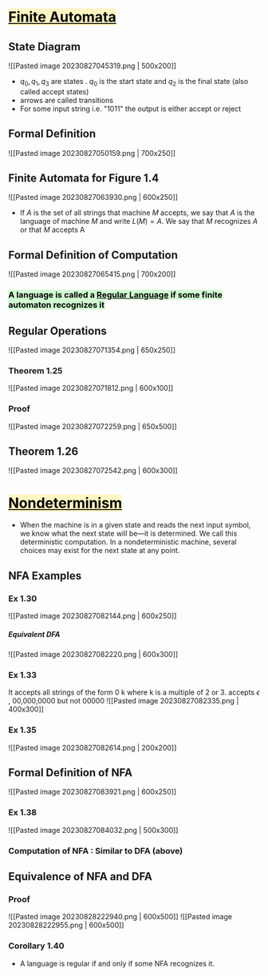 # <u><mark style="background: #FFF3A3A6;">Finite Automata</mark></u>

## State Diagram

![[Pasted image 20230827045319.png | 500x200]]

 - $q_0, q_1, q_3$ are states . $q_0$ is the start state and $q_2$ is the final state (also called accept states)
- arrows are called transitions 
- For some input string i.e. "1011" the output is either accept or reject

## Formal Definition
![[Pasted image 20230827050159.png | 700x250]]

## Finite Automata for Figure 1.4
![[Pasted image 20230827063930.png | 600x250]]

- If $A$ is the set of all strings that machine $M$ accepts, we say that $A$ is the language of machine $M$ and write $L(M) = A$. We say that $M$ recognizes $A$ or that $M$ accepts A

## Formal Definition of Computation
![[Pasted image 20230827065415.png | 700x200]]

### <mark style="background: #BBFABBA6;">A language is called a <u>Regular Language</u> if some finite automaton recognizes it</mark>

## Regular Operations
![[Pasted image 20230827071354.png | 650x250]]
### Theorem 1.25 
![[Pasted image 20230827071812.png | 600x100]]
### Proof 
![[Pasted image 20230827072259.png | 650x500]]
## Theorem 1.26
![[Pasted image 20230827072542.png | 600x300]]



# <u><mark style="background: #FFF3A3A6;">Nondeterminism</mark></u>

- When the machine is in a given state and reads the next input symbol, we know what the next state will be—it is determined. We call this deterministic computation. In a nondeterministic machine, several choices may exist for the next state at any point.
## NFA Examples

### Ex 1.30
![[Pasted image 20230827082144.png | 600x250]]
##### Equivalent DFA
![[Pasted image 20230827082220.png | 600x300]]

### Ex 1.33
It accepts all strings of the form 0 k where k is a multiple of 2 or 3. accepts $\epsilon$ , 00,000,0000 but not 00000
![[Pasted image 20230827082335.png | 400x300]]

### Ex 1.35
![[Pasted image 20230827082614.png | 200x200]]


## Formal Definition of NFA
![[Pasted image 20230827083921.png | 600x250]]
### Ex 1.38
![[Pasted image 20230827084032.png | 500x300]]
### Computation of NFA : Similar to DFA (above)


## Equivalence of NFA and DFA 
### Proof
![[Pasted image 20230828222940.png | 600x500]]
![[Pasted image 20230828222955.png | 600x500]]

### Corollary 1.40
- A language is regular if and only if some NFA recognizes it.




